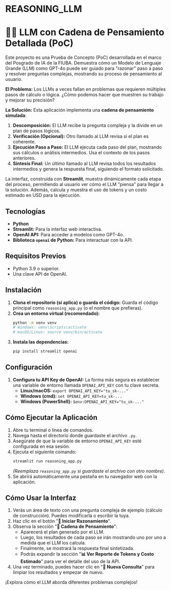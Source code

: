# REASONING_LLM

# 🧠💡 LLM con Cadena de Pensamiento Detallada (PoC)

Este proyecto es una Prueba de Concepto (PoC) desarrollada en el marco del Posgrado de IA de la FIUBA. Demuestra cómo un Modelo de Lenguaje Grande (LLM) como GPT-4o puede ser guiado para "razonar" paso a paso y resolver preguntas complejas, mostrando su proceso de pensamiento al usuario.

**El Problema:** Los LLMs a veces fallan en problemas que requieren múltiples pasos de cálculo o lógica. ¿Cómo podemos hacer que muestren su trabajo y mejorar su precisión?

**La Solución:** Esta aplicación implementa una **cadena de pensamiento simulada**:

1.  **Descomposición:** El LLM recibe la pregunta compleja y la divide en un plan de pasos lógicos.
2.  **Verificación (Opcional):** Otro llamado al LLM revisa si el plan es coherente.
3.  **Ejecución Paso a Paso:** El LLM ejecuta cada paso del plan, mostrando sus cálculos o análisis intermedios. Usa el contexto de los pasos anteriores.
4.  **Síntesis Final:** Un último llamado al LLM revisa todos los resultados intermedios y genera la respuesta final, siguiendo el formato solicitado.

La interfaz, construida con **Streamlit**, muestra dinámicamente cada etapa del proceso, permitiendo al usuario ver cómo el LLM "piensa" para llegar a la solución. Además, calcula y muestra el uso de tokens y un costo estimado en USD para la ejecución.

## Tecnologías

*   **Python**
*   **Streamlit:** Para la interfaz web interactiva.
*   **OpenAI API:** Para acceder a modelos como GPT-4o.
*   **Biblioteca `openai` de Python:** Para interactuar con la API.

## Requisitos Previos

*   Python 3.9 o superior.
*   Una clave API de OpenAI.

## Instalación

1.  **Clona el repositorio (si aplica) o guarda el código:** Guarda el código principal como `reasoning_app.py` (o el nombre que prefieras).
2.  **Crea un entorno virtual (recomendado):**
    ```bash
    python -m venv venv
    # Windows: venv\Scripts\activate
    # macOS/Linux: source venv/bin/activate
    ```
3.  **Instala las dependencias:**
    ```bash
    pip install streamlit openai
    ```

## Configuración

1.  **Configura tu API Key de OpenAI:** La forma más segura es establecer una variable de entorno llamada `OPENAI_API_KEY` con tu clave secreta.
    *   **Linux/macOS:** `export OPENAI_API_KEY="tu_sk-..."`
    *   **Windows (cmd):** `set OPENAI_API_KEY=tu_sk-...`
    *   **Windows (PowerShell):** `$env:OPENAI_API_KEY="tu_sk-..."`

## Cómo Ejecutar la Aplicación

1.  Abre tu terminal o línea de comandos.
2.  Navega hasta el directorio donde guardaste el archivo `.py`.
3.  Asegúrate de que la variable de entorno `OPENAI_API_KEY` esté configurada en esa sesión.
4.  Ejecuta el siguiente comando:
    ```bash
    streamlit run reasoning_app.py
    ```
    *(Reemplaza `reasoning_app.py` si guardaste el archivo con otro nombre)*.
5.  Se abrirá automáticamente una pestaña en tu navegador web con la aplicación.

## Cómo Usar la Interfaz

1.  Verás un área de texto con una pregunta compleja de ejemplo (cálculo de construcción). Puedes modificarla o escribir la tuya.
2.  Haz clic en el botón "**🚀 Iniciar Razonamiento**".
3.  Observa la sección "**🤔 Cadena de Pensamiento**":
    *   Aparecerá el plan generado por el LLM.
    *   Luego, los resultados de cada paso se irán mostrando uno por uno a medida que el LLM los calcula.
    *   Finalmente, se mostrará la respuesta final sintetizada.
    *   Podrás expandir la sección "**📊 Ver Reporte de Tokens y Costo Estimado**" para ver el detalle del uso de la API.
4.  Una vez terminado, puedes hacer clic en "**🔄 Nueva Consulta**" para limpiar los resultados y empezar de nuevo.

¡Explora cómo el LLM aborda diferentes problemas complejos!